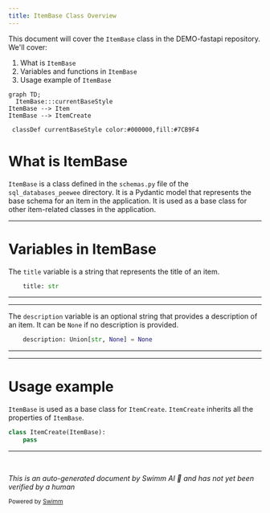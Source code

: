 ```yaml
---
title: ItemBase Class Overview
---
```

This document will cover the `ItemBase` class in the DEMO-fastapi repository. We'll cover:

1. What is `ItemBase`
2. Variables and functions in `ItemBase`
3. Usage example of `ItemBase`

```mermaid
graph TD;
  ItemBase:::currentBaseStyle
ItemBase --> Item
ItemBase --> ItemCreate

 classDef currentBaseStyle color:#000000,fill:#7CB9F4
```

# What is ItemBase

`ItemBase` is a class defined in the `schemas.py` file of the `sql_databases_peewee` directory. It is a Pydantic model that represents the base schema for an item in the application. It is used as a base class for other item-related classes in the application.

<SwmSnippet path="/docs_src/sql_databases_peewee/sql_app/schemas.py" line="17">

---

# Variables in ItemBase

The `title` variable is a string that represents the title of an item.

```python
    title: str
```

---

</SwmSnippet>

<SwmSnippet path="/docs_src/sql_databases_peewee/sql_app/schemas.py" line="18">

---

The `description` variable is an optional string that provides a description of an item. It can be `None` if no description is provided.

```python
    description: Union[str, None] = None
```

---

</SwmSnippet>

<SwmSnippet path="/docs_src/sql_databases_peewee/sql_app/schemas.py" line="21">

---

# Usage example

`ItemBase` is used as a base class for `ItemCreate`. `ItemCreate` inherits all the properties of `ItemBase`.

```python
class ItemCreate(ItemBase):
    pass
```

---

</SwmSnippet>

&nbsp;

*This is an auto-generated document by Swimm AI 🌊 and has not yet been verified by a human*

<SwmMeta version="3.0.0" repo-id="Z2l0aHViJTNBJTNBREVNTy1mYXN0YXBpJTNBJTNBZ2lsYWRuYXZvdA==" repo-name="DEMO-fastapi" doc-type="general-class"><sup>Powered by [Swimm](/)</sup></SwmMeta>
